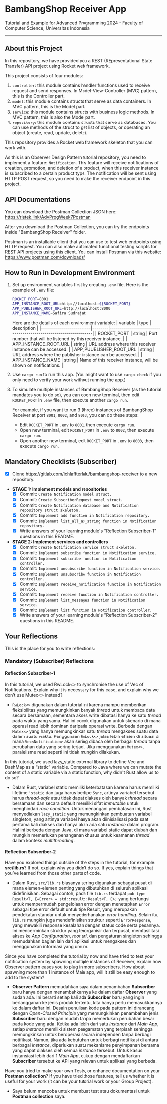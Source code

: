 # BambangShop Receiver App
Tutorial and Example for Advanced Programming 2024 - Faculty of Computer Science, Universitas Indonesia

---

## About this Project
In this repository, we have provided you a REST (REpresentational State Transfer) API project using Rocket web framework.

This project consists of four modules:
1.  `controller`: this module contains handler functions used to receive request and send responses.
    In Model-View-Controller (MVC) pattern, this is the Controller part.
2.  `model`: this module contains structs that serve as data containers.
    In MVC pattern, this is the Model part.
3.  `service`: this module contains structs with business logic methods.
    In MVC pattern, this is also the Model part.
4.  `repository`: this module contains structs that serve as databases.
    You can use methods of the struct to get list of objects, or operating an object (create, read, update, delete).

This repository provides a Rocket web framework skeleton that you can work with.

As this is an Observer Design Pattern tutorial repository, you need to implement a feature: `Notification`.
This feature will receive notifications of creation, promotion, and deletion of a product, when this receiver instance is subscribed to a certain product type.
The notification will be sent using HTTP POST request, so you need to make the receiver endpoint in this project.

## API Documentations

You can download the Postman Collection JSON here: https://ristek.link/AdvProgWeek7Postman

After you download the Postman Collection, you can try the endpoints inside "BambangShop Receiver" folder.

Postman is an installable client that you can use to test web endpoints using HTTP request.
You can also make automated functional testing scripts for REST API projects using this client.
You can install Postman via this website: https://www.postman.com/downloads/

## How to Run in Development Environment
1.  Set up environment variables first by creating `.env` file.
    Here is the example of `.env` file:
    ```bash
    ROCKET_PORT=8001
    APP_INSTANCE_ROOT_URL=http://localhost:${ROCKET_PORT}
    APP_PUBLISHER_ROOT_URL=http://localhost:8000
    APP_INSTANCE_NAME=Safira Sudrajat
    ```
    Here are the details of each environment variable:
    | variable                | type   | description                                                     |
    |-------------------------|--------|-----------------------------------------------------------------|
    | ROCKET_PORT             | string | Port number that will be listened by this receiver instance.    |
    | APP_INSTANCE_ROOT_URL   | string | URL address where this receiver instance can be accessed.       |
    | APP_PUUBLISHER_ROOT_URL | string | URL address where the publisher instance can be accessed.       |
    | APP_INSTANCE_NAME       | string | Name of this receiver instance, will be shown on notifications. |
2.  Use `cargo run` to run this app.
    (You might want to use `cargo check` if you only need to verify your work without running the app.)
3.  To simulate multiple instances of BambangShop Receiver (as the tutorial mandates you to do so),
    you can open new terminal, then edit `ROCKET_PORT` in `.env` file, then execute another `cargo run`.

    For example, if you want to run 3 (three) instances of BambangShop Receiver at port `8001`, `8002`, and `8003`, you can do these steps:
    -   Edit `ROCKET_PORT` in `.env` to `8001`, then execute `cargo run`.
    -   Open new terminal, edit `ROCKET_PORT` in `.env` to `8002`, then execute `cargo run`.
    -   Open another new terminal, edit `ROCKET_PORT` in `.env` to `8003`, then execute `cargo run`.

## Mandatory Checklists (Subscriber)
-   [x] Clone https://gitlab.com/ichlaffterlalu/bambangshop-receiver to a new repository.
-   **STAGE 1: Implement models and repositories**
    -   [x] Commit: `Create Notification model struct.`
    -   [x] Commit: `Create SubscriberRequest model struct.`
    -   [x] Commit: `Create Notification database and Notification repository struct skeleton.`
    -   [x] Commit: `Implement add function in Notification repository.`
    -   [x] Commit: `Implement list_all_as_string function in Notification repository.`
    -   [x] Write answers of your learning module's "Reflection Subscriber-1" questions in this README.
-   **STAGE 2: Implement services and controllers**
    -   [x] Commit: `Create Notification service struct skeleton.`
    -   [x] Commit: `Implement subscribe function in Notification service.`
    -   [x] Commit: `Implement subscribe function in Notification controller.`
    -   [x] Commit: `Implement unsubscribe function in Notification service.`
    -   [x] Commit: `Implement unsubscribe function in Notification controller.`
    -   [x] Commit: `Implement receive_notification function in Notification service.`
    -   [x] Commit: `Implement receive function in Notification controller.`
    -   [x] Commit: `Implement list_messages function in Notification service.`
    -   [x] Commit: `Implement list function in Notification controller.`
    -   [x] Write answers of your learning module's "Reflection Subscriber-2" questions in this README.

## Your Reflections
This is the place for you to write reflections:

### Mandatory (Subscriber) Reflections

#### Reflection Subscriber-1

In this tutorial, we used RwLock<> to synchronise the use of Vec of Notifications. Explain why it is necessary for this case, and explain why we don’t use Mutex<> instead?
- `RwLock<>` digunakan dalam tutorial ini karena mampu memberikan fleksibilitas yang memungkinkan banyak *thread* untuk membaca data secara bersamaan, sementara akses write dibatasi hanya ke satu *thread* pada waktu yang sama. Hal ini cocok digunakan untuk skenario di mana operasi read lebih dominan daripada operasi write. Berbeda dengan `Mutex<>` yang hanya memungkinkan satu *thread* mengakses suatu data dalam suatu waktu. Penggunaan `RwLock<>` jelas lebih efisien di situasi di mana `Vec<Notification>` akan sering dibaca oleh berbagai *thread* tanpa perubahan data yang sering terjadi. Jika menggunakan `Mutex<>`, paralelisme read seperti ini tidak mungkin dilakukan.

In this tutorial, we used lazy_static external library to define Vec and DashMap as a “static” variable. Compared to Java where we can mutate the content of a static variable via a static function, why didn't Rust allow us to do so?
- Dalam Rust, variabel static memiliki keterbatasan karena harus memiliki lifetime `'static` dan juga harus bertipe `Sync`, artinya variabel tersebut harus *thread-safe* atau tidak dapat diakses oleh banyak *thread* secara bersamaan dan secara default memiliki sifat *immutable* untuk menghindari *race condition*. Untuk menangani pembatasan ini, Rust menyediakan `lazy_static` yang memungkinkan pembuatan variabel singleton, yang artinya variabel hanya akan diinisialisasi pada saat pertama kali diakses dan hanya akan ada satu *instance* dalam program. Hal ini berbeda dengan Java, di mana variabel static dapat diubah dan mungkin memerlukan penanganan khusus untuk keamanan *thread* dalam konteks *multithreading*.

#### Reflection Subscriber-2

Have you explored things outside of the steps in the tutorial, for example: **src/lib.rs**? If not, explain why you didn’t do so. If yes, explain things that you’ve learned from those other parts of code.
- Dalam Rust, `src/lib.rs` biasanya sering digunakan sebagai pusat di mana elemen-elemen penting yang dibutuhkan di seluruh aplikasi didefinisikan. Sebagai contoh, pada file `lib.rs` terdapat `pub type Result<T, E=Error> = std::result::Result<T, E>;` yang berfungsi untuk mempermudah pengelolaan error dengan menetapkan `Error` sebagai tipe error default untuk tipe Result, yang merupakan pendekatan standar untuk menyederhanakan *error handling*. Selain itu, `lib.rs` mungkin juga mendefinisikan struktur seperti `ErrorResponse`, yang mewakili response kesalahan dengan status code serta pesannya. Ini mencerminkan struktur yang terorganisir dan terpusat, memfasilitasi akses ke *App Configuration*, *root url*, dan pengaturan singleton sehingga memudahkan bagian lain dari aplikasi untuk mengakses dan menggunakan informasi yang umum.

Since you have completed the tutorial by now and have tried to test your notification system by spawning multiple instances of Receiver, explain how Observer pattern eases you to plug in more subscribers. How about spawning more than 1 instance of Main app, will it still be easy enough to add to the system?
- **Observer Pattern** memudahkan saya dalam penambahan **Subscriber** baru hanya dengan menambahkannya ke dalam daftar **Observer** yang sudah ada. Ini berarti setiap kali ada **Subscriber** baru yang ingin berlangganan ke jenis produk tertentu, kita hanya perlu memasukkannya ke dalam daftar ini.  Desain penulisan kode pada pattern ini dirancang dengan *Open-Closed Principle* yang memungkinkan penambahan jenis **Subscriber** baru dengan mudah tanpa memerlukan perubahan besar pada kode yang ada. Ketika ada lebih dari satu *instance* dari *Main App*, setiap *instance* memiliki sistem pengamatan yang terpisah sehingga memungkinkan untuk beroperasi secara independen tanpa berbagi notifikasi. Namun, jika ada kebutuhan untuk berbagi notifikasi di antara berbagai *instance*, diperlukan suatu mekanisme penyimpanan bersama yang dapat diakses oleh semua *instance* tersebut. Untuk kasus instansiasi lebih dari 1 *Main App*, cukup dengan mendaftarkan **Subscriber** tersebut ke API yang relevan untuk aplikasi yang berbeda.

Have you tried to make your own Tests, or enhance documentation on your **Postman collection**? If you have tried those features, tell us whether it is useful for your work (it can be your tutorial work or your Group Project).
- Saya belum mencoba untuk membuat test atau dokumentasi untuk **Postman collection** saya.